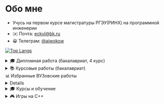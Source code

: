 # Обо мне

-   Учусь на первом курсе магистратуры РГЭУ(РИНХ) на программной инженерии
-   ✉️ Почта: [eckyl@bk.ru](mailto:eckyl@bk.ru)
-   😀 Телеграм: [@aiwokow](https://telegram.me/aiwokow)

[![Top Langs](https://github-readme-stats.vercel.app/api/top-langs/?username=wybin4&layout=compact)](https://github.com/anuraghazra/github-readme-stats)

<details>
<summary>🎓 Дипломная работа (бакалавриат, 4 курс)</summary>

### Платформа для корпоративного обучения

**Технологический стек:**
-   Бэкенд: Java & Spring Boot
-   Фронтенд: Next.js

**Материалы:**
-   📄 [Пояснительная записка](https://drive.google.com/file/d/1uZRtXfrvYbpTEe4QyUdLLvkP_ukHu4Zq/view)
-   🎥 [Презентация](https://drive.google.com/file/d/1B9aa12FMHAV_lGbYAmnqA5G5O-7KFvpc/view)
-   📹 [Демонстрация работы](https://rutube.ru/video/9b6772469c10244cf12cd8aa1e278f10/)
-   💻 [Исходный код](https://github.com/wybin4/flowledge)

</details>

<details>
<summary>📚 Курсовые работы (бакалавриат)</summary>
<br/>
<details>
<summary>4 курс, 1 семестр - Трекинг настроения</summary>
<br/>
**Проект:** Мобильное приложение для трекинга настроения

**Состав проекта:**
-   Мобильное приложение: Kotlin для Android
-   Бэкенд: Node.js

**Материалы:**
-   📹 [Демонстрация работы](https://rutube.ru/video/5da3924470fe8be5a4bb1d65454874ef/)
-   📱 [Мобильное приложение](https://github.com/wybin4/mood-tracker-mobile)
-   🖥️ [Бэкенд](https://github.com/wybin4/mood-tracker-backend)

</details>

### 3 курс, 2 семестр - Мобильное приложение собственника жилья
<details>

**Проект:** Мобильное приложение для собственников жилья

**Технологии:** Kotlin для Android

**Материалы:**
-   📄 [Пояснительная записка](https://drive.google.com/file/d/1MnQTcXBo8PKTTzNf4_BBji0rsf_h5Mse/view)
-   📹 [Демонстрация работы](https://youtu.be/MxwgVbCVKBM)
-   💻 [Исходный код](https://github.com/wybin4/myhome-mobile)

</details>

### 3 курс, 1 семестр - Автоматизация УК и собственников
<details>

**Проект:** Система автоматизации взаимодействия собственников и УК

**Технологический стек:**
-   Фронтенд: NextJS
-   Бэкенд: NestJS
-   Развертывание: Ansible, Docker Swarm

**Материалы:**
-   📄 [Пояснительная записка](https://drive.google.com/file/d/14asqR2Qp9Nc1yUXYMhvSUg1pUwGQY7tT/view)
-   📹 [Демонстрация фронтенда](https://www.youtube.com/watch?v=PFo4jNCRiOU)
-   📹 [Демонстрация развертывания](https://youtu.be/eO4ZHufRHHo)
-   🖼️ [Фронтенд](https://github.com/wybin4/myhome-frontend)
-   🖥️ [Бэкенд](https://github.com/wybin4/myhome)
-   🐳 [Развертывание](https://github.com/wybin4/myhome-ansible)

</details>

### 2 курс, 2 семестр - Сервис поиска работы для студентов
<details>

**Проект:** Сервис поиска работы и подбора персонала

**Технологии:** Laravel

**Материалы:**
-   📹 [Демонстрация работы](https://youtu.be/13wgWBVtEFA)
-   💻 [Исходный код](https://github.com/wybin4/job-service)

</details>

</details>

<summary>📊 Избранные ВУЗовские работы</summary>
<details>

### Академические проекты

-   🤖 [Анализ тревожных расстройств (MATLAB)](https://github.com/wybin4/fuzzy-logic)
-   🗄️ [Хранилище данных продаж (PLpgSQL)](https://github.com/wybin4/sales-dwh)
-   ⚡ [Параллельное программирование (MPI)](https://github.com/wybin4/lab_mpi)
-   ⚡ [Параллельное программирование (OpenMP)](https://github.com/wybin4/lab_omp)
-   📈 [Методы ранжирования (Python)](https://github.com/wybin4/systems-theory)
-   🏫 [Автоматизация бизнес-школы (PHP)](https://github.com/wybin4/business-school)
-   🚌 [Учет автобусных маршрутов (Java)](https://github.com/wybin4/bus-route-accounting-system)
-   🧭 [Алгоритм A* (C++)](https://github.com/wybin4/a-star-pathfinding)
-   🎯 [Q-обучение vs Глубокое Q-обучение (Python)](https://github.com/wybin4/ql-dql)
-   🔧 [Работы 1 курс (C++)](https://github.com/wybin4/uni-cpp-tasks)

</details>

<details>
<summary>🎓 Курсы и обучение</summary>

### Освоенные технологии и фреймворки
<details>

-   🐳 Docker + Ansible + Swarm
-   🏗️ [Микросервисы на NestJs](https://github.com/wybin4/purple)
-   ⚛️ [NextJs](https://github.com/wybin4/top-app)
-   🟢 [NodeJs проекты](https://github.com/wybin4/weather-cli, https://github.com/wybin4/users-api)
-   ⚛️ [React + React Router](https://github.com/wybin4/cryptocurr)

</details>


### Курсы FreeCodeCamp
<details>

-   🟨 [JavaScript Algorithms](https://github.com/wybin4/js-tasks)
-   🎨 **Front End Libraries:**
    -   [Random quotes](https://github.com/wybin4/genshin-random-quotes)
    -   [Markdown previewer](https://github.com/wybin4/markdown-previewer)
    -   [Drum machine](https://github.com/wybin4/drum-kit)
    -   [JS calculator](https://codepen.io/wybin4/pen/wvmYQyQ)
    -   [Pomodoro timer](https://github.com/wybin4/pomodoro)
-   📊 **Data Visualization:**
    -   [Bar chart](https://github.com/wybin4/covid-19-stats)
    -   [Scatterplot graphs](https://github.com/wybin4/home-price-scatterplot)
    -   [Heat map](https://github.com/wybin4/temperature-map)
    -   [Choropleth map](https://github.com/wybin4/quality-of-life-index)
-   🗃️ [Relational Database](https://github.com/wybin4/db-projects)

</details>

</details>

<details>
<summary>🎮 Игры на C++</summary>

### Игровые проекты на C++

-   🧩 [Три в ряд](https://github.com/wybin4/match3)
-   🐰 [Платформер](https://github.com/wybin4/bunny)

</details>
